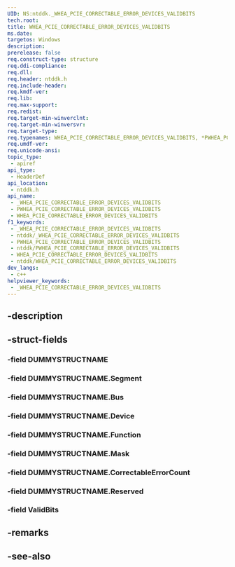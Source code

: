 ```yaml
---
UID: NS:ntddk._WHEA_PCIE_CORRECTABLE_ERROR_DEVICES_VALIDBITS
tech.root: 
title: WHEA_PCIE_CORRECTABLE_ERROR_DEVICES_VALIDBITS
ms.date: 
targetos: Windows
description: 
prerelease: false
req.construct-type: structure
req.ddi-compliance: 
req.dll: 
req.header: ntddk.h
req.include-header: 
req.kmdf-ver: 
req.lib: 
req.max-support: 
req.redist: 
req.target-min-winverclnt: 
req.target-min-winversvr: 
req.target-type: 
req.typenames: WHEA_PCIE_CORRECTABLE_ERROR_DEVICES_VALIDBITS, *PWHEA_PCIE_CORRECTABLE_ERROR_DEVICES_VALIDBITS
req.umdf-ver: 
req.unicode-ansi: 
topic_type:
 - apiref
api_type:
 - HeaderDef
api_location:
 - ntddk.h
api_name:
 - _WHEA_PCIE_CORRECTABLE_ERROR_DEVICES_VALIDBITS
 - PWHEA_PCIE_CORRECTABLE_ERROR_DEVICES_VALIDBITS
 - WHEA_PCIE_CORRECTABLE_ERROR_DEVICES_VALIDBITS
f1_keywords:
 - _WHEA_PCIE_CORRECTABLE_ERROR_DEVICES_VALIDBITS
 - ntddk/_WHEA_PCIE_CORRECTABLE_ERROR_DEVICES_VALIDBITS
 - PWHEA_PCIE_CORRECTABLE_ERROR_DEVICES_VALIDBITS
 - ntddk/PWHEA_PCIE_CORRECTABLE_ERROR_DEVICES_VALIDBITS
 - WHEA_PCIE_CORRECTABLE_ERROR_DEVICES_VALIDBITS
 - ntddk/WHEA_PCIE_CORRECTABLE_ERROR_DEVICES_VALIDBITS
dev_langs:
 - c++
helpviewer_keywords:
 - _WHEA_PCIE_CORRECTABLE_ERROR_DEVICES_VALIDBITS
---
```


## -description

## -struct-fields

### -field DUMMYSTRUCTNAME

### -field DUMMYSTRUCTNAME.Segment

### -field DUMMYSTRUCTNAME.Bus

### -field DUMMYSTRUCTNAME.Device

### -field DUMMYSTRUCTNAME.Function

### -field DUMMYSTRUCTNAME.Mask

### -field DUMMYSTRUCTNAME.CorrectableErrorCount

### -field DUMMYSTRUCTNAME.Reserved

### -field ValidBits

## -remarks

## -see-also

